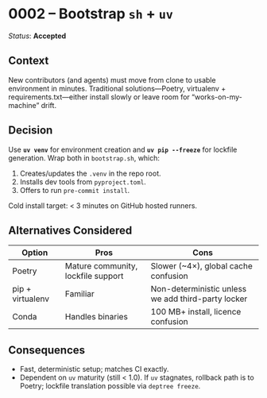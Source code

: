 # 0002 – Bootstrap `sh` + `uv`

*Status*: **Accepted**

## Context

New contributors (and agents) must move from clone to usable environment in minutes. Traditional solutions—Poetry, virtualenv + requirements.txt—either install slowly or leave room for “works-on-my-machine” drift.

## Decision

Use **`uv venv`** for environment creation and **`uv pip --freeze`** for lockfile generation. Wrap both in `bootstrap.sh`, which:

1. Creates/updates the `.venv` in the repo root.
2. Installs dev tools from `pyproject.toml`.
3. Offers to run `pre-commit install`.

Cold install target: < 3 minutes on GitHub hosted runners.

## Alternatives Considered

| Option           | Pros                               | Cons                                               |
| ---------------- | ---------------------------------- | -------------------------------------------------- |
| Poetry           | Mature community, lockfile support | Slower (\~4×), global cache confusion              |
| pip + virtualenv | Familiar                           | Non-deterministic unless we add third-party locker |
| Conda            | Handles binaries                   | 100 MB+ install, licence confusion                 |

## Consequences

* Fast, deterministic setup; matches CI exactly.
* Dependent on `uv` maturity (still < 1.0). If `uv` stagnates, rollback path is to Poetry; lockfile translation possible via `deptree freeze`.
